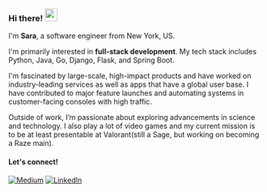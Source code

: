 ### Hi there! <img src="https://emojis.slackmojis.com/emojis/images/1536351075/4594/blob-wave.gif" width="25"/>

I'm **Sara**, a software engineer from New York, US.

I'm primarily interested in **full-stack development**. My tech stack includes Python, Java, Go, Django, Flask, and Spring Boot.

I'm fascinated by large-scale, high-impact products and have worked on industry-leading services as well as apps that have a global user base. I have contributed to major feature launches and automating systems in customer-facing consoles with high traffic.

Outside of work, I’m passionate about exploring advancements in science and technology. I also play a lot of video games and my current mission is to be at least presentable at Valorant(still a Sage, but working on becoming a Raze main).

#### Let's connect!
[<img alt="Medium" src="https://img.shields.io/badge/Medium-%23000000.svg?&style=for-the-badge&logo=Medium&logoColor=white" />](https://medium.com/@saramahesh)
[<img alt="LinkedIn" src="https://img.shields.io/badge/LinkedIn-%230E76A8.svg?&style=for-the-badge&logo=LinkedIn&logoColor=white" />](https://www.linkedin.com/in/saramshirodkar/)
